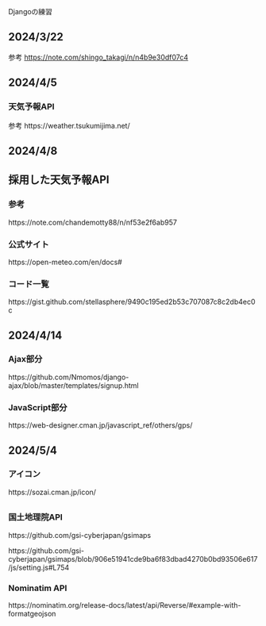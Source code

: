 Djangoの練習

## 2024/3/22
参考
https://note.com/shingo_takagi/n/n4b9e30df07c4

## 2024/4/5
<h3>天気予報API</h3>
参考
https://weather.tsukumijima.net/

## 2024/4/8
<h2>採用した天気予報API</h2>
<h3>参考</h3>
https://note.com/chandemotty88/n/nf53e2f6ab957
<h3>公式サイト</h3>
https://open-meteo.com/en/docs#
<h3>コード一覧</h3>
https://gist.github.com/stellasphere/9490c195ed2b53c707087c8c2db4ec0c

## 2024/4/14
<h3>Ajax部分</h3>
https://github.com/Nmomos/django-ajax/blob/master/templates/signup.html
<h3>JavaScript部分</h3>
https://web-designer.cman.jp/javascript_ref/others/gps/

## 2024/5/4
<h3>アイコン</h3>
https://sozai.cman.jp/icon/

## 
<h3>国土地理院API</h3>
<p>https://github.com/gsi-cyberjapan/gsimaps</p>
<p>https://github.com/gsi-cyberjapan/gsimaps/blob/906e51941cde9ba6f83dbad4270b0bd93506e617/js/setting.js#L754</p>
<h3>Nominatim API</h3>
https://nominatim.org/release-docs/latest/api/Reverse/#example-with-formatgeojson
